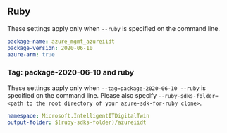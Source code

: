 ## Ruby

These settings apply only when `--ruby` is specified on the command line.

```yaml
package-name: azure_mgmt_azureiidt
package-version: 2020-06-10
azure-arm: true
```

### Tag: package-2020-06-10 and ruby

These settings apply only when `--tag=package-2020-06-10 --ruby` is specified on the command line.
Please also specify `--ruby-sdks-folder=<path to the root directory of your azure-sdk-for-ruby clone>`.

```yaml $(tag) == 'package-2020-06-10' && $(ruby)
namespace: Microsoft.IntelligentITDigitalTwin
output-folder: $(ruby-sdks-folder)/azureiidt
```
